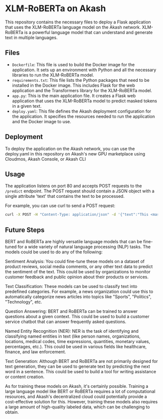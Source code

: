 # XLM-RoBERTa on Akash

This repository contains the necessary files to deploy a Flask application that uses the XLM-RoBERTa language model on the Akash network. XLM-RoBERTa is a powerful language model that can understand and generate text in multiple languages.

## Files

- `Dockerfile`: This file is used to build the Docker image for the application. It sets up an environment with Python and all the necessary libraries to run the XLM-RoBERTa model.
- `requirements.txt`: This file lists the Python packages that need to be installed in the Docker image. This includes Flask for the web application and the Transformers library for the XLM-RoBERTa model.
- `app.py`: This is the main application file. It creates a Flask web application that uses the XLM-RoBERTa model to predict masked tokens in a given text.
- `deploy.yaml`: This file defines the Akash deployment configuration for the application. It specifies the resources needed to run the application and the Docker image to use.

## Deployment

To deploy the application on the Akash network, you can use the deploy.yaml in this repository on Akash's new GPU marketplace using Cloudmos, Akash Console, or Akash CLI

## Usage

The application listens on port 80 and accepts POST requests to the `/predict` endpoint. The POST request should contain a JSON object with a single attribute 'text' that contains the text to be processed.

For example, you can use curl to send a POST request:

```bash
curl -X POST -H "Content-Type: application/json" -d '{"text":"This <mask> model can understand and generate text in multiple languages."}' http://your-akash-deployment-url/predict
```

## Future Steps 
BERT and RoBERTa are highly versatile language models that can be fine-tuned for a wide variety of natural language processing (NLP) tasks. The models could be used to do any of the following:

Sentiment Analysis: You could fine-tune these models on a dataset of product reviews, social media comments, or any other text data to predict the sentiment of the text. This could be used by organizations to monitor customer feedback and public opinion about their products or services.

Text Classification: These models can be used to classify text into predefined categories. For example, a news organization could use this to automatically categorize news articles into topics like "Sports", "Politics", "Technology", etc.

Question Answering: BERT and RoBERTa can be trained to answer questions about a given context. This could be used to build a customer service chatbot that can answer frequently asked questions.

Named Entity Recognition (NER): NER is the task of identifying and classifying named entities in text (like person names, organizations, locations, medical codes, time expressions, quantities, monetary values, percentages, etc.). This could be used in various fields like healthcare, finance, and law enforcement.

Text Generation: Although BERT and RoBERTa are not primarily designed for text generation, they can be used to generate text by predicting the next word in a sentence. This could be used to build a tool for writing assistance or content creation.

As for training these models on Akash, it's certainly possible. Training a large language model like BERT or RoBERTa requires a lot of computational resources, and Akash's decentralized cloud could potentially provide a cost-effective solution for this. However, training these models also requires a large amount of high-quality labeled data, which can be challenging to obtain.
